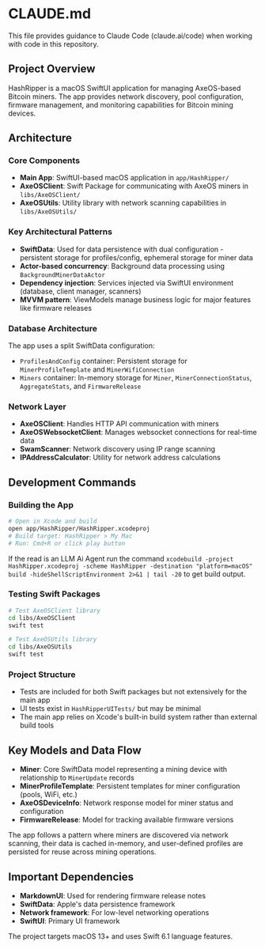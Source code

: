 # CLAUDE.md

This file provides guidance to Claude Code (claude.ai/code) when working with code in this repository.

## Project Overview

HashRipper is a macOS SwiftUI application for managing AxeOS-based Bitcoin miners. The app provides network discovery, pool configuration, firmware management, and monitoring capabilities for Bitcoin mining devices.

## Architecture

### Core Components

- **Main App**: SwiftUI-based macOS application in `app/HashRipper/`
- **AxeOSClient**: Swift Package for communicating with AxeOS miners in `libs/AxeOSClient/`
- **AxeOSUtils**: Utility library with network scanning capabilities in `libs/AxeOSUtils/`

### Key Architectural Patterns

- **SwiftData**: Used for data persistence with dual configuration - persistent storage for profiles/config, ephemeral storage for miner data
- **Actor-based concurrency**: Background data processing using `BackgroundMinerDataActor` 
- **Dependency injection**: Services injected via SwiftUI environment (database, client manager, scanners)
- **MVVM pattern**: ViewModels manage business logic for major features like firmware releases

### Database Architecture

The app uses a split SwiftData configuration:
- `ProfilesAndConfig` container: Persistent storage for `MinerProfileTemplate` and `MinerWifiConnection`
- `Miners` container: In-memory storage for `Miner`, `MinerConnectionStatus`, `AggregateStats`, and `FirmwareRelease`

### Network Layer

- **AxeOSClient**: Handles HTTP API communication with miners
- **AxeOSWebsocketClient**: Manages websocket connections for real-time data
- **SwamScanner**: Network discovery using IP range scanning
- **IPAddressCalculator**: Utility for network address calculations

## Development Commands

### Building the App
```bash
# Open in Xcode and build
open app/HashRipper/HashRipper.xcodeproj
# Build target: HashRipper > My Mac
# Run: Cmd+R or click play button
```

If the read is an LLM Ai Agent run the command `xcodebuild -project HashRipper.xcodeproj -scheme HashRipper -destination "platform=macOS" build -hideShellScriptEnvironment 2>&1 | tail -20` to get build output.

### Testing Swift Packages
```bash
# Test AxeOSClient library
cd libs/AxeOSClient
swift test

# Test AxeOSUtils library  
cd libs/AxeOSUtils
swift test
```

### Project Structure
- Tests are included for both Swift packages but not extensively for the main app
- UI tests exist in `HashRipperUITests/` but may be minimal
- The main app relies on Xcode's built-in build system rather than external build tools

## Key Models and Data Flow

- **Miner**: Core SwiftData model representing a mining device with relationship to `MinerUpdate` records
- **MinerProfileTemplate**: Persistent templates for miner configuration (pools, WiFi, etc.)
- **AxeOSDeviceInfo**: Network response model for miner status and configuration
- **FirmwareRelease**: Model for tracking available firmware versions

The app follows a pattern where miners are discovered via network scanning, their data is cached in-memory, and user-defined profiles are persisted for reuse across mining operations.

## Important Dependencies

- **MarkdownUI**: Used for rendering firmware release notes
- **SwiftData**: Apple's data persistence framework
- **Network framework**: For low-level networking operations
- **SwiftUI**: Primary UI framework

The project targets macOS 13+ and uses Swift 6.1 language features.
